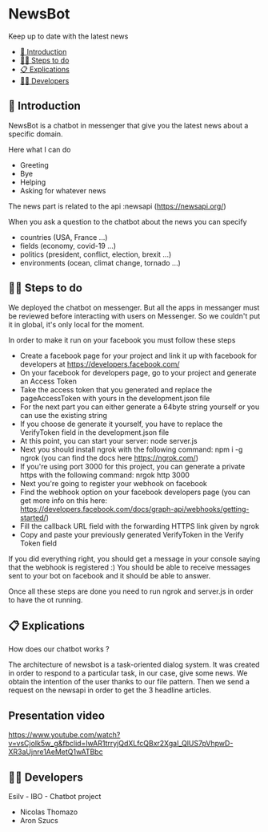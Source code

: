 # NewsBot

Keep up to date with the latest news

- [🐣 Introduction](#-introduction)
- [🏃‍♀️ Steps to do](#%E2%80%8D-steps-to-do)
- [📋 Explications](#-explications)
- [👨‍🎓 Developers ](#-developers)


## 🐣 Introduction

NewsBot is a chatbot in messenger that give you the latest news about a specific domain.

Here what I can do  
- Greeting  
- Bye   
- Helping   
- Asking for whatever news

The news part is related to the api :newsapi (https://newsapi.org/)

When you ask a question to the chatbot about the news you can specify
- countries (USA, France ...)
- fields (economy, covid-19 ...)
- politics (president, conflict, election, brexit ...)
- environments (ocean, climat change, tornado ...)

## 🏃‍♀️ Steps to do

We deployed the chatbot on messenger. But all the apps in messanger must be reviewed before interacting with users on Messenger. So we couldn't put it in global, it's only local for the moment.

In order to make it run on your facebook you must follow these steps

- Create a facebook page for your project and link it up with facebook for developers at https://developers.facebook.com/
- On your facebook for developers page, go to your project and generate an Access Token
- Take the access token that you generated and replace the pageAccessToken with yours in the development.json file
- For the next part you can either generate a 64byte string yourself or you can use the existing string
- If you choose de generate it yourself, you have to replace the VerifyToken field in the development.json file
- At this point, you can start your server: node server.js
- Next you should install ngrok with the following command: npm i -g ngrok (you can find the docs here https://ngrok.com/)
- If you're using port 3000 for this project, you can generate a private https with the following command: nrgok http 3000
- Next you're going to register your webhook on facebook
- Find the webhook option on your facebook developers page (you can get more info on this here: https://developers.facebook.com/docs/graph-api/webhooks/getting-started/)
- Fill the callback URL field with the forwarding HTTPS link given by ngrok
- Copy and paste your previously generated VerifyToken in the Verify Token field

If you did everything right, you should get a message in your console saying that the webhook is registered :)
You should be able to receive messages sent to your bot on facebook and it should be able to answer.

Once all these steps are done you need to run ngrok and server.js in order to have the ot running.

## 📋 Explications

How does our chatbot works ?

The architecture of newsbot is a task-oriented dialog system. It was created in order to respond to a particular task, in our case, give some news. We obtain the intention of the user thanks to our file pattern. Then we send a request on the newsapi in order to get the 3 headline articles.

## Presentation video

https://www.youtube.com/watch?v=vsCjoIk5w_g&fbclid=IwAR1trryjQdXLfcQBxr2XgaI_QlUS7pVhpwD-XR3aUjnre1AeMetQ1wATBbc

## 👨‍🎓 Developers 

Esilv - IBO - Chatbot project

- Nicolas Thomazo
- Aron Szucs


